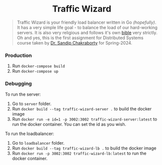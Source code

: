 # <div align="center">Traffic Wizard</div>

> Traffic Wizard is your friendly load balancer written in Go _(hopefully)_. It has a very simple life goal - to balance the load of our hard-working servers. It is also very religious and follows it's own [bible](./bible.pdf) very strictly. Oh and yes, this is the first assignment for Distributed Systems course taken by [Dr. Sandip Chakraborty](https://cse.iitkgp.ac.in/~sandipc/) for Spring-2024.

### Production

1. Run `docker-compose build`
2. Run `docker-compose up`

### Debugging

To run the server:

1. Go to `server` folder.
2. Run `docker build --tag traffic-wizard-server .` to build the docker image
3. Run `docker run -e id=1 -p 3002:3002 traffic-wizard-server:latest` to run the docker container. You can set the id as you wish.

To run the loadbalancer:

1. Go to `loadbalancer` folder.
2. Run `docker build --tag traffic-wizard-lb .` to build the docker image
3. Run `docker run -p 3002:3002 traffic-wizard-lb:latest` to run the docker container.
